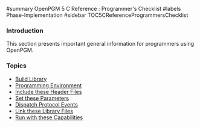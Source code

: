 ﻿#summary OpenPGM 5 C Reference : Programmer's Checklist
#labels Phase-Implementation
#sidebar TOC5CReferenceProgrammersChecklist
### Introduction ###
This section presents important general information for programmers using OpenPGM.

### Topics ###
  * [Build Library](OpenPgm5CReferenceBuildLibrary.md)
  * [Programming Environment](OpenPgm5CReferenceProgrammingEnvironment.md)
  * [Include these Header Files](OpenPgm5CReferenceIncludeTheseHeaderFiles.md)
  * [Set these Parameters](OpenPgm5CReferenceSetTheseParameters.md)
  * [Dispatch Protocol Events](OpenPgm5CReferenceEvents.md)
  * [Link these Library Files](OpenPgm5CReferenceLinkTheseLibraryFiles.md)
  * [Run with these Capabilities](OpenPgm5CReferenceRunWithTheseCapabilities.md)